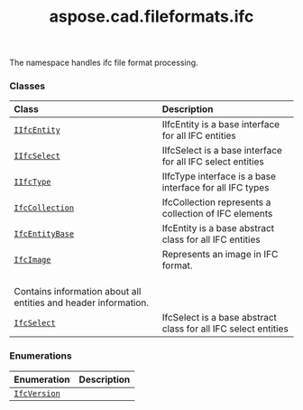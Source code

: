 ﻿---
title: aspose.cad.fileformats.ifc
second_title: Aspose.CAD for Python via .NET API References
description: 
type: docs
weight: 10
url: /python-net/aspose.cad.fileformats.ifc/
is_root: false
---

The namespace handles ifc file format processing.

### Classes
| Class | Description |
| :- | :- |
| [`IIfcEntity`](/cad/python-net/aspose.cad.fileformats.ifc/iifcentity) | IIfcEntity is a base interface for all IFC entities |
| [`IIfcSelect`](/cad/python-net/aspose.cad.fileformats.ifc/iifcselect) | IIfcSelect is a base interface for all IFC select entities |
| [`IIfcType`](/cad/python-net/aspose.cad.fileformats.ifc/iifctype) | IIfcType interface is a base interface for all IFC types |
| [`IfcCollection`](/cad/python-net/aspose.cad.fileformats.ifc/ifccollection) | IfcCollection represents a collection of IFC elements |
| [`IfcEntityBase`](/cad/python-net/aspose.cad.fileformats.ifc/ifcentitybase) | IfcEntity is a base abstract class for all IFC entities |
| [`IfcImage`](/cad/python-net/aspose.cad.fileformats.ifc/ifcimage) | Represents an image in IFC format. <br/>Contains information about all entities and header information. |
| [`IfcSelect`](/cad/python-net/aspose.cad.fileformats.ifc/ifcselect) | IfcSelect is a base abstract class for all IFC select entities |


### Enumerations
| Enumeration | Description |
| :- | :- |
| [`IfcVersion`](/cad/python-net/aspose.cad.fileformats.ifc/ifcversion) |  |


